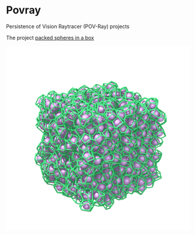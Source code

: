 # Povray
Persistence of Vision Raytracer (POV-Ray) projects

The project [packed spheres in a box](https://github.com/AmirNi2016/Povray/tree/master/Packed%20Speheres%20in%20a%20box)

![packed spheres in a box](fr_1426.png)


